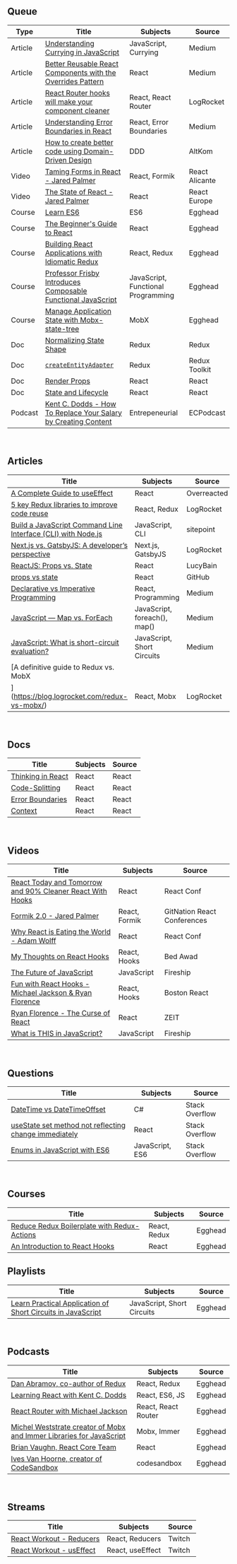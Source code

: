 ## Queue
| Type | Title | Subjects | Source |
|------|-------|----------|--------|
|Article|[Understanding Currying in JavaScript](https://blog.bitsrc.io/understanding-currying-in-javascript-ceb2188c339)|JavaScript, Currying|Medium|
|Article|[Better Reusable React Components with the Overrides Pattern](https://medium.com/@dschnr/better-reusable-react-components-with-the-overrides-pattern-9eca2339f646)|React|Medium|
|Article|[React Router hooks will make your component cleaner](https://blog.logrocket.com/react-router-hooks-will-make-your-component-cleaner/)|React, React Router|LogRocket|
|Article|[Understanding Error Boundaries in React](https://blog.bitsrc.io/understanding-error-boundaries-in-react-e58f15ae1f38)|React, Error Boundaries|Medium|
|Article|[How to create better code using Domain-Driven Design](https://altkomsoftware.pl/en/blog/create-better-code-using-domain-driven-design/)|DDD|AltKom|
|Video|[Taming Forms in React - Jared Palmer](https://www.youtube.com/watch?v=oiNtnehlaTo)|React, Formik|React Alicante|
|Video|[The State of React - Jared Palmer](https://www.youtube.com/watch?v=u_0ZMiQZr0k)|React|React Europe|
|Course|[Learn ES6](https://egghead.io/courses/learn-es6-ecmascript-2015)|ES6|Egghead|
|Course|[The Beginner's Guide to React](https://egghead.io/courses/the-beginner-s-guide-to-react)|React|Egghead|
|Course|[Building React Applications with Idiomatic Redux](https://egghead.io/courses/building-react-applications-with-idiomatic-redux)|React, Redux|Egghead|
|Course|[Professor Frisby Introduces Composable Functional JavaScript](https://egghead.io/courses/professor-frisby-introduces-composable-functional-javascript)|JavaScript, Functional Programming|Egghead|
|Course|[Manage Application State with Mobx-state-tree](https://egghead.io/courses/manage-application-state-with-mobx-state-tree)|MobX|Egghead|
|Doc|[Normalizing State Shape](https://redux.js.org/recipes/structuring-reducers/normalizing-state-shape/)|Redux|Redux|
|Doc|[`createEntityAdapter`](https://deploy-preview-374--redux-starter-kit-docs.netlify.com/api/createentityadapter/)|Redux|Redux Toolkit|
|Doc|[Render Props](https://reactjs.org/docs/render-props.html)|React|React|
|Doc|[State and Lifecycle](https://reactjs.org/docs/state-and-lifecycle.html)|React|React|
|Podcast|[Kent C. Dodds - How To Replace Your Salary by Creating Content](https://www.ecpodcast.io/episodes/19-kent-c-dodds-how-to-replace-your-salary-by-creating-content)|Entrepeneurial|ECPodcast|

&nbsp;&nbsp;&nbsp;

## Articles

| Title | Subjects | Source |
|-------|---------|--------|
|[A Complete Guide to useEffect](https://overreacted.io/a-complete-guide-to-useeffect/)|React|Overreacted|
|[5 key Redux libraries to improve code reuse](https://blog.logrocket.com/5-redux-libraries-to-improve-code-reuse-9f93eaceaa83/)|React, Redux|LogRocket|
|[Build a JavaScript Command Line Interface (CLI) with Node.js](https://www.sitepoint.com/javascript-command-line-interface-cli-node-js/)|JavaScript, CLI|sitepoint|
|[Next.js vs. GatsbyJS: A developer’s perspective](https://blog.logrocket.com/next-js-vs-gatsbyjs-a-developers-perspective/)|Next.js, GatsbyJS|LogRocket|
|[ReactJS: Props vs. State](https://lucybain.com/blog/2016/react-state-vs-pros/)|React|LucyBain|
|[props vs state](https://github.com/uberVU/react-guide/blob/master/props-vs-state.md)|React|GitHub|
|[Declarative vs Imperative Programming](https://codeburst.io/declarative-vs-imperative-programming-a8a7c93d9ad2)|React, Programming|Medium|
|[JavaScript — Map vs. ForEach](https://codeburst.io/javascript-map-vs-foreach-f38111822c0f)|JavaScript, foreach(), map()|Medium|
[JavaScript: What is short-circuit evaluation?](https://codeburst.io/javascript-what-is-short-circuit-evaluation-ff22b2f5608c)|JavaScript, Short Circuits|Medium|
|[A definitive guide to Redux vs. MobX
](https://blog.logrocket.com/redux-vs-mobx/)|React, Mobx|LogRocket|

&nbsp;&nbsp;&nbsp;

## Docs
| Title | Subjects | Source |
|-------|---------|--------|
|[Thinking in React](https://reactjs.org/docs/thinking-in-react.html)|React|React|
|[Code-Splitting](https://reactjs.org/docs/code-splitting.html)|React|React|
|[Error Boundaries](https://reactjs.org/docs/error-boundaries.html)|React|React|
|[Context](https://reactjs.org/docs/context.html)|React|React|


&nbsp;&nbsp;&nbsp;

## Videos
| Title | Subjects | Source |
|-------|---------|--------|
|[React Today and Tomorrow and 90% Cleaner React With Hooks](https://www.youtube.com/watch?v=dpw9EHDh2bM)|React|React Conf|
|[Formik 2.0 - Jared Palmer](https://www.youtube.com/watch?v=uyLrwn8FdmM)|React, Formik|GitNation React Conferences|
|[Why React is Eating the World - Adam Wolff](https://www.youtube.com/watch?v=GRAavzrjh7g)|React|React Conf|
|[My Thoughts on React Hooks](https://www.youtube.com/watch?v=gmF4k6P2va8)|React, Hooks|Bed Awad|
|[The Future of JavaScript](https://www.youtube.com/watch?v=f0DrPLKf6Ro)|JavaScript|Fireship|
|[Fun with React Hooks - Michael Jackson & Ryan Florence](https://www.youtube.com/watch?v=1jWS7cCuUXw)|React, Hooks|Boston React|
|[Ryan Florence - The Curse of React](https://www.youtube.com/watch?v=orq9XnHGTgQ)|React|ZEIT|
|[What is THIS in JavaScript?](https://www.youtube.com/watch?v=YOlr79NaAtQ)|JavaScript|Fireship|

&nbsp;&nbsp;&nbsp;

## Questions
| Title | Subjects | Source |
|-------|---------|--------|
|[DateTime vs DateTimeOffset](https://stackoverflow.com/questions/4331189/datetime-vs-datetimeoffset)|C#|Stack Overflow|
|[useState set method not reflecting change immediately](https://stackoverflow.com/questions/54069253/usestate-set-method-not-reflecting-change-immediately)|React|Stack Overflow|
|[Enums in JavaScript with ES6](https://stackoverflow.com/questions/44447847/enums-in-javascript-with-es6)|JavaScript, ES6|Stack Overflow|

&nbsp;&nbsp;&nbsp;

## Courses
| Title | Subjects | Source |
|-------|---------|--------|
|[Reduce Redux Boilerplate with Redux-Actions](https://egghead.io/courses/reduce-redux-boilerplate-with-redux-actions)|React, Redux|Egghead|
|[An Introduction to React Hooks](https://egghead.io/playlists/an-introduction-to-react-hooks-78da2b22)|React|Egghead|

## Playlists
| Title | Subjects | Source |
|-------|---------|--------|
|[Learn Practical Application of Short Circuits in JavaScript](https://egghead.io/playlists/learn-practical-application-of-short-circuits-in-javascript-b2a8)|JavaScript, Short Circuits|Egghead|

&nbsp;&nbsp;&nbsp;

## Podcasts
| Title | Subjects | Source |
|-------|---------|--------|
|[Dan Abramov, co-author of Redux](https://open.spotify.com/episode/6Elh3a5iu6fImzMhrg0TX7?si=IdoWqdv-SLaOMAkRvd2vfw)|React, Redux|Egghead|
|[Learning React with Kent C. Dodds](https://open.spotify.com/episode/5RkR7FzhRbR78K7waziUGG?si=UHSsEe-7R8GhPZvCeq2jKQ)|React, ES6, JS|Egghead|
|[React Router with Michael Jackson](https://open.spotify.com/episode/5lvNEEHnEZB5rAJi8RF6AJ?si=ZFUquRb0TQGXbY-i5V4WUg)|React, React Router|Egghead|
|[Michel Weststrate creator of Mobx and Immer Libraries for JavaScript](https://open.spotify.com/episode/2u6G7zEAOVCpXrvailL4HD?si=UuB3m8zJRWms6I5p7GSp9A)|Mobx, Immer|Egghead|
|[Brian Vaughn, React Core Team](https://open.spotify.com/episode/2Fir5EynhOwQRK0c87BiZn?si=gjAT1zEiRwS-HsdRTN-6ag)|React|Egghead|
|[Ives Van Hoorne, creator of CodeSandbox](https://open.spotify.com/episode/0BLZYZWEQ8xmE8s7Wylost?si=-HFvSCCsSFe3TCj8QF-_SQ)|codesandbox|Egghead|

&nbsp;&nbsp;&nbsp;

## Streams
| Title | Subjects | Source |
|-------|---------|--------|
|[React Workout - Reducers](https://www.twitch.tv/videos/569841947)|React, Reducers|Twitch|
|[React Workout - usEffect](https://www.twitch.tv/videos/571307371)|React, useEffect|Twitch|
